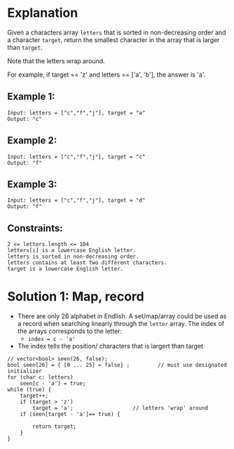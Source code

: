 # Explanation

Given a characters array `letters` that is sorted in non-decreasing order and a character `target`, return the smallest character in the array that is larger than `target`.

Note that the letters wrap around.

For example, if target == 'z' and letters == ['a', 'b'], the answer is 'a'.
 
## Example 1:
```
Input: letters = ["c","f","j"], target = "a"
Output: "c"
```

## Example 2:
```
Input: letters = ["c","f","j"], target = "c"
Output: "f"
```

## Example 3:
```
Input: letters = ["c","f","j"], target = "d"
Output: "f"
``` 

## Constraints:
```
2 <= letters.length <= 104
letters[i] is a lowercase English letter.
letters is sorted in non-decreasing order.
letters contains at least two different characters.
target is a lowercase English letter.
```

# Solution 1: Map, record
* There are only 26 alphabet in Endlish. A set/map/array could be used as a record when searching linearly through the `letter` array. The index of the arrays corresponds to the letter:
    * `index = c - 'a'`
* The index tells the position/ characters that is largert than target
```
// vector<bool> seen(26, false);
bool seen[26] = { [0 ... 25] = false} ;         // must use designated initializer
for (char c: letters)
    seen[c - 'a'] = true;
while (true) {                           
    target++;   
    if (target > 'z') 
        target = 'a';                   // letters 'wrap' around
    if (seen[target - 'a']== true) {
        
        return target;
    }        
}
```
